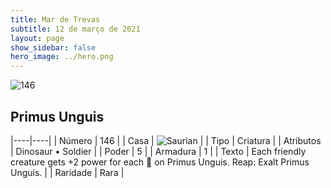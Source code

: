 ```yaml
---
title: Mar de Trevas
subtitle: 12 de março de 2021
layout: page
show_sidebar: false
hero_image: ../hero.png
---
```


![146](https://cdn.keyforgegame.com/media/card_front/pt/496_146_42FX2JPF7WJ9_pt.png)

## Primus Unguis

|----|----|
| Número | 146 |
| Casa | ![Saurian](https://archonarcana.com/images/thumb/9/9e/Saurian_P.png/22px-Saurian_P.png "Sauro") |
| Tipo | Criatura |
| Atributos | Dinosaur • Soldier |
| Poder | 5 |
| Armadura | 1 |
| Texto | Each friendly creature gets +2 power for each  on Primus Unguis.  Reap: Exalt Primus Unguis. |
| Raridade | Rara |
